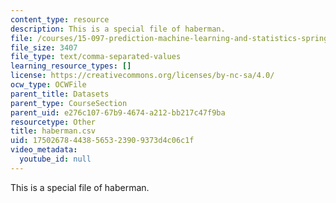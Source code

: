 ```yaml
---
content_type: resource
description: This is a special file of haberman.
file: /courses/15-097-prediction-machine-learning-and-statistics-spring-2012/175026784438565323909373d4c06c1f_haberman.csv
file_size: 3407
file_type: text/comma-separated-values
learning_resource_types: []
license: https://creativecommons.org/licenses/by-nc-sa/4.0/
ocw_type: OCWFile
parent_title: Datasets
parent_type: CourseSection
parent_uid: e276c107-67b9-4674-a212-bb217c47f9ba
resourcetype: Other
title: haberman.csv
uid: 17502678-4438-5653-2390-9373d4c06c1f
video_metadata:
  youtube_id: null
---
```

This is a special file of haberman.